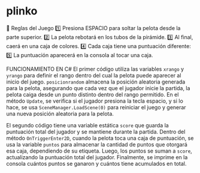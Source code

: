 # plinko
📌 Reglas del Juego
1️⃣ Presiona ESPACIO para soltar la pelota desde la parte superior.
2️⃣ La pelota rebotará en los tubos de la pirámide.
3️⃣ Al final, caerá en una caja de colores.
4️⃣ Cada caja tiene una puntuación diferente:
5️⃣ La puntuación aparecerá en la consola al tocar una caja.

FUNCIONAMIENTO EN C#
El primer código utiliza las variables `xrango` y `yrango` para definir el rango dentro del cual la pelota puede aparecer al inicio del juego. `posicionrandom` almacena la posición aleatoria generada para la pelota, asegurando que cada vez que el jugador inicie la partida, la pelota caiga desde un punto distinto dentro del rango permitido. En el método `Update`, se verifica si el jugador presiona la tecla espacio, y si lo hace, se usa `SceneManager.LoadScene(0)` para reiniciar el juego y generar una nueva posición aleatoria para la pelota.  

El segundo código tiene una variable estática `score` que guarda la puntuación total del jugador y se mantiene durante la partida. Dentro del método `OnTriggerEnter2D`, cuando la pelota toca una caja de puntuación, se usa la variable `puntos` para almacenar la cantidad de puntos que otorgará esa caja, dependiendo de su etiqueta. Luego, los puntos se suman a `score`, actualizando la puntuación total del jugador. Finalmente, se imprime en la consola cuántos puntos se ganaron y cuántos tiene acumulados en total.
